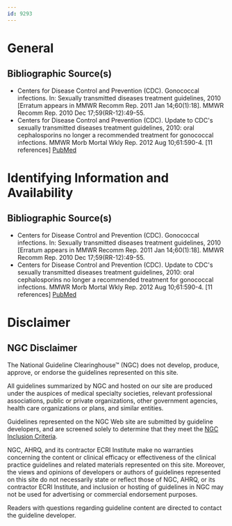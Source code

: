 ```yaml
---
id: 9293
---
```


# General

## Bibliographic Source(s)

- Centers for Disease Control and Prevention (CDC). Gonococcal infections. In: Sexually transmitted diseases treatment guidelines, 2010 [Erratum appears in MMWR Recomm Rep. 2011 Jan 14;60(1):18]. MMWR Recomm Rep. 2010 Dec 17;59(RR-12):49-55.
- Centers for Disease Control and Prevention (CDC). Update to CDC's sexually transmitted diseases treatment guidelines, 2010: oral cephalosporins no longer a recommended treatment for gonococcal infections. MMWR Morb Mortal Wkly Rep. 2012 Aug 10;61:590-4. [11 references] [ PubMed ](http://www.ncbi.nlm.nih.gov/entrez/query.fcgi?cmd=Retrieve&db=pubmed&dopt=Abstract&list_uids=22874837)

# Identifying Information and Availability

## Bibliographic Source(s)

- Centers for Disease Control and Prevention (CDC). Gonococcal infections. In: Sexually transmitted diseases treatment guidelines, 2010 [Erratum appears in MMWR Recomm Rep. 2011 Jan 14;60(1):18]. MMWR Recomm Rep. 2010 Dec 17;59(RR-12):49-55.
- Centers for Disease Control and Prevention (CDC). Update to CDC's sexually transmitted diseases treatment guidelines, 2010: oral cephalosporins no longer a recommended treatment for gonococcal infections. MMWR Morb Mortal Wkly Rep. 2012 Aug 10;61:590-4. [11 references] [ PubMed ](http://www.ncbi.nlm.nih.gov/entrez/query.fcgi?cmd=Retrieve&db=pubmed&dopt=Abstract&list_uids=22874837)

# Disclaimer

## NGC Disclaimer

The National Guideline Clearinghouse™ (NGC) does not develop, produce, approve, or endorse the guidelines represented on this site.

All guidelines summarized by NGC and hosted on our site are produced under the auspices of medical specialty societies, relevant professional associations, public or private organizations, other government agencies, health care organizations or plans, and similar entities.

Guidelines represented on the NGC Web site are submitted by guideline developers, and are screened solely to determine that they meet the [NGC Inclusion Criteria](/help-and-about/summaries/inclusion-criteria).

NGC, AHRQ, and its contractor ECRI Institute make no warranties concerning the content or clinical efficacy or effectiveness of the clinical practice guidelines and related materials represented on this site. Moreover, the views and opinions of developers or authors of guidelines represented on this site do not necessarily state or reflect those of NGC, AHRQ, or its contractor ECRI Institute, and inclusion or hosting of guidelines in NGC may not be used for advertising or commercial endorsement purposes.

Readers with questions regarding guideline content are directed to contact the guideline developer.

